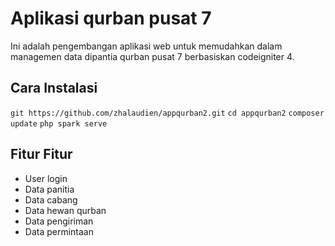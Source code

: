 # Aplikasi qurban pusat 7

Ini adalah pengembangan aplikasi web untuk memudahkan dalam managemen data dipantia qurban pusat 7 berbasiskan codeigniter 4.

## Cara Instalasi

`git https://github.com/zhalaudien/appqurban2.git`
`cd appqurban2`
`composer update`
`php spark serve`

## Fitur Fitur

- User login
- Data panitia
- Data cabang
- Data hewan qurban
- Data pengiriman
- Data permintaan
